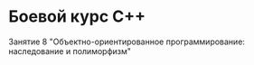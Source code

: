# Боевой курс C++
Занятие 8 "Объектно-ориентированное программирование: наследование и полиморфизм"
